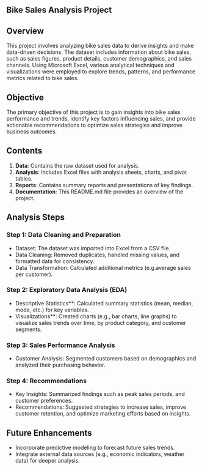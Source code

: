 
## Bike Sales Analysis Project



## Overview

This project involves analyzing bike sales data to derive insights and make data-driven decisions. The dataset includes information about bike sales, such as sales figures, product details, customer demographics, and sales channels. Using Microsoft Excel, various analytical techniques and visualizations were employed to explore trends, patterns, and performance metrics related to bike sales.

## Objective

The primary objective of this project is to gain insights into bike sales performance and trends, identify key factors influencing sales, and provide actionable recommendations to optimize sales strategies and improve business outcomes.

## Contents

1. **Data**: Contains the raw dataset used for analysis.
2. **Analysis**: Includes Excel files with analysis sheets, charts, and pivot tables.
3. **Reports**: Contains summary reports and presentations of key findings.
4. **Documentation**: This README.md file provides an overview of the project.

## Analysis Steps

### Step 1: Data Cleaning and Preparation
- Dataset: The dataset was imported into Excel from a CSV file.
- Data Cleaning: Removed duplicates, handled missing values, and formatted data for consistency.
- Data Transformation: Calculated additional metrics (e.g.average sales per customer).

### Step 2: Exploratory Data Analysis (EDA)
- Descriptive Statistics**: Calculated summary statistics (mean, median, mode, etc.) for key variables.
- Visualizations**: Created charts (e.g., bar charts, line graphs) to visualize sales trends over time, by product category, and customer segments.

### Step 3: Sales Performance Analysis
- Customer Analysis: Segmented customers based on demographics and analyzed their purchasing behavior.

### Step 4: Recommendations
- Key Insights: Summarized findings such as peak sales periods, and customer preferences.
- Recommendations: Suggested strategies to increase sales, improve customer retention, and optimize marketing efforts based on insights.

## Future Enhancements
- Incorporate predictive modeling to forecast future sales trends.
- Integrate external data sources (e.g., economic indicators, weather data) for deeper analysis.

